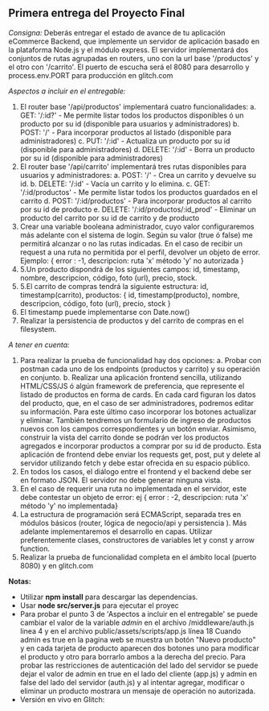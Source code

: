 ## **Primera entrega del Proyecto Final**

*Consigna:* Deberás entregar el estado de avance de tu aplicación eCommerce Backend, que implemente un servidor de aplicación basado en la plataforma Node.js y el módulo express. El servidor implementará dos conjuntos de rutas agrupadas en routers, uno con la url base '/productos' y el otro con '/carrito'. El puerto de escucha será el 8080 para desarrollo y process.env.PORT para producción en glitch.com

*Aspectos a incluir en el entregable:*
 1. El router base '/api/productos'  implementará  cuatro  funcionalidades:
    a. GET: '/:id?' - Me permite  listar  todos  los  productos  disponibles 		ó un producto  por  su id (disponible para usuarios y administradores)
    b. POST: '/' - Para incorporar  productos al listado (disponible para administradores)
    c. PUT: '/:id' - Actualiza un producto  por  su id (disponible para administradores)
    d. DELETE: '/:id' - Borra un producto  por  su id (disponible para administradores)
2. El router base '/api/carrito'  implementará  tres  rutas  disponibles para usuarios y administradores:
    a. POST: '/' - Crea un carrito y devuelve  su id.
    b. DELETE: '/:id' - Vacía un carrito y lo elimina.
    c. GET: '/:id/productos' - Me permite  listar  todos  los  productos  guardados  en el carrito
    d. POST: '/:id/productos' - Para incorporar  productos al carrito  por  su id de producto
    e. DELETE: '/:id/productos/:id_prod' - Eliminar un producto del carrito  por  su id de carrito y de producto
3. Crear  una variable booleana  administrador, cuyo  valor  configuraremos  más  adelante con el sistema de login. Según  su  valor (true ó false) me permitirá  alcanzar o no las rutas  indicadas. En el caso de recibir un request a una  ruta no permitida  por el perfil, devolver un objeto de error. Ejemplo: { error : -1, descripcion: ruta 'x' método 'y' no autorizada }
4. 5.Un producto  dispondrá de los  siguientes  campos:  id, timestamp, nombre, descripcion, código, foto (url), precio, stock.
5. 5.El carrito de compras  tendrá la siguiente  estructura:
	id, timestamp(carrito), productos: { id, timestamp(producto), nombre, descripcion, código, foto (url), precio, stock }
6. El timestamp puede  implementarse con Date.now()
7. Realizar la persistencia de productos y del carrito de compras  en el filesystem.

*A tener  en  cuenta:*
1. Para realizar la prueba de funcionalidad hay dos opciones:
    a. Probar con postman cada  uno de los endpoints (productos y carrito) y su  operación  en  conjunto.
    b. Realizar  una  aplicación frontend sencilla, utilizando HTML/CSS/JS ó algún framework de preferencia, que represente el listado de productos  en forma de cards. En  cada card figuran  los  datos del producto, que, en el caso de ser  administradores, podremos  editar  su  información. Para este  último  caso  incorporar  los  botones  actualizar  y eliminar. También  tendremos un formulario de ingreso de productos  nuevos con los  campos  correspondientes y un botón  enviar. Asimismo, construir la vista del carrito  donde se podrán  ver  los  productos  agregados e incorporar  productos a comprar  por  su id de producto. Esta  aplicación de frontend debe  enviar  los requests get, post, put y delete al servidor  utilizando fetch y debe  estar  ofrecida  en  su  espacio  público.
2. En  todos  los  casos, el diálogo entre el frontend y el backend debe  ser  en  formato JSON. El servidor no debe  generar  ninguna vista.
3. En el caso de requerir  una  ruta no implementada  en el servidor, este  debe  contestar un objeto de error: ej { error : -2, descripcion: ruta 'x' método 'y' no implementada}
4. La estructura de programación  será ECMAScript, separada  tres  en  módulos  básicos (router, lógica de negocio/api y persistencia ). Más  adelante  implementaremos el desarrollo  en  capas. Utilizar  preferentemente  clases, constructores de variables let y const y arrow function.
5. Realizar la prueba de funcionalidad  completa  en el ámbito local (puerto 8080) y en glitch.com

**Notas:**
- Utilizar **npm install** para descargar las dependencias.
- Usar **node src/server.js** para ejecutar el proyec
- Para probar el punto 3 de 'Aspectos a incluir en el entregable' se puede cambiar el valor de la variable *admin* en el archivo /middleware/auth.js linea 4 y en el archivo public/assets/scripts/app.js línea 18
  Cuando admin es true en la pagina web se muestra un botón "Nuevo producto" y en cada tarjeta de producto aparecen dos botones uno para modificar el producto y otro para borrarlo ambos a la derecha del precio.
  Para probar las restricciones de autenticación del lado del servidor se puede dejar el valor de admin en true en el lado del cliente (app.js) y admin en false del lado del servidor (auth.js) y al intentar agregar, modificar o eliminar un producto mostrara un mensaje de operación no autorizada.
- Versión en vivo en Glitch: 

